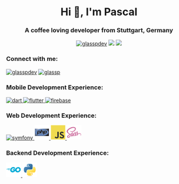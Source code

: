 <h1 align="center">Hi 👋, I'm Pascal</h1>
<h3 align="center">A coffee loving developer from Stuttgart, Germany</h3>

<p align="center"> <a href="https://twitter.com/glasspdev" target="blank"><img src="https://img.shields.io/twitter/follow/glasspdev?logo=twitter&style=for-the-badge" alt="glasspdev" /></a> <img src="https://img.shields.io/badge/Pronouns-he%2Fhim-blue?style=for-the-badge"/> <a href="https://glassp.dev"><img src="https://img.shields.io/badge/Website-glassp.dev-informational?style=for-the-badge" /></a></p>



<h3 align="left">Connect with me:</h3>
<p align="left">
<a href="https://twitter.com/glasspdev" target="blank"><img align="center" src="https://raw.githubusercontent.com/rahuldkjain/github-profile-readme-generator/master/src/images/icons/Social/twitter.svg" alt="glasspdev" height="30" width="40" /></a>
<a href="https://instagram.com/glassp" target="blank"><img align="center" src="https://raw.githubusercontent.com/rahuldkjain/github-profile-readme-generator/master/src/images/icons/Social/instagram.svg" alt="glassp" height="30" width="40" /></a>
</p>

<h3 align="left">Mobile Development Experience:</h3>
<p align="left"> 
  <a href="https://dart.dev" target="_blank"> <img src="https://www.vectorlogo.zone/logos/dartlang/dartlang-icon.svg" alt="dart" width="40" height="40"/> </a> 
  <a href="https://flutter.dev" target="_blank"> <img src="https://www.vectorlogo.zone/logos/flutterio/flutterio-icon.svg" alt="flutter" width="40" height="40"/> </a> 
  <a href="https://firebase.google.com/" target="_blank"> <img src="https://www.vectorlogo.zone/logos/firebase/firebase-icon.svg" alt="firebase" width="40" height="40"/> </a> 
  </p>
 <h3 align="left">Web Development Experience:</h3>
 <p align="left">
  <a href="https://symfony.com" target="_blank"> <img src="https://symfony.com/logos/symfony_black_03.svg" alt="symfony" width="40" height="40"/> </a>
<a href="https://www.php.net" target="_blank"> <img src="https://raw.githubusercontent.com/devicons/devicon/master/icons/php/php-original.svg" alt="php" width="40" height="40"/> </a> 
<a href="https://developer.mozilla.org/en-US/docs/Web/JavaScript" target="_blank"> <img src="https://raw.githubusercontent.com/devicons/devicon/master/icons/javascript/javascript-original.svg" alt="javascript" width="40" height="40"/> </a> 
  <a href="https://sass-lang.com" target="_blank"> <img src="https://raw.githubusercontent.com/devicons/devicon/master/icons/sass/sass-original.svg" alt="sass" width="40" height="40"/> </a>
<h3 align="left">Backend Development Experience:</h3>
  <a href="https://go.dev" target="_blank"> <img src="https://raw.githubusercontent.com/devicons/devicon/master/icons/go/go-original-wordmark.svg" alt="go" width="40" height="40"/> </a>
  <a href="https://python.org" target="_blank"> <img src="https://raw.githubusercontent.com/devicons/devicon/master/icons/python/python-original.svg" alt="python" width="40" height="40"/> </a>
  </p>
